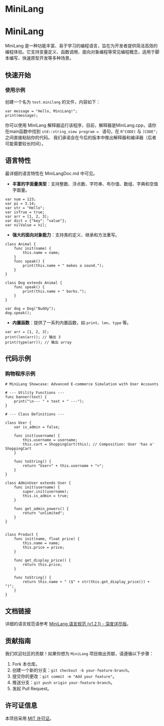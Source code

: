 # MiniLang
# MiniLang

MiniLang 是一种功能丰富、易于学习的编程语言，旨在为开发者提供简洁高效的编程体验。它支持变量定义、函数调用、面向对象编程等常见编程概念，适用于脚本编写、快速原型开发等多种场景。

## 快速开始

### 使用示例
创建一个名为 `test.minilang` 的文件，内容如下：
```minilang
var message = "Hello, MiniLang!";
print(message);
```
你可以使用 MiniLang 解释器运行该程序，目前，解释器是MiniLang.cpp，请你在main函数中找到 `std::string_view program = ` 语句，在 `R"CODE(` 与 `)CODE";` 之间直接粘贴你的代码。
我们承诺会在今后的版本中推出解释器和编译器（后者可能需要较长时间）。

## 语言特性
最详细的语言特性在 MiniLangDoc.md 中可见。
- **丰富的字面量类型**：支持整数、浮点数、字符串、布尔值、数组、字典和空值字面量。
```minilang
var num = 123;
var pi = 3.14;
var str = "Hello";
var isTrue = true;
var arr = [1, 2, 3];
var dict = {"key": "value"};
var nilValue = nil;
```
- **强大的面向对象能力**：支持类的定义、继承和方法重写。
```minilang
class Animal {
    func init(name) {
        this.name = name;
    }
    func speak() {
        print(this.name + " makes a sound.");
    }
}

class Dog extends Animal {
    func speak() {
        print(this.name + " barks.");
    }
}

var dog = Dog("Buddy");
dog.speak();
```
- **内置函数**：提供了一系列内置函数，如 `print`、`len`、`type` 等。
```minilang
var arr = [1, 2, 3];
print(len(arr)); // 输出 3
print(type(arr)); // 输出 array
```

## 代码示例
### 购物程序示例
```minilang
# MiniLang Showcase: Advanced E-commerce Simulation with User Accounts

# --- Utility Functions ---
func banner(text) {
    print("\n--- " + text + " ---");
}

# --- Class Definitions ---

class User {
    var is_admin = false;

    func init(username) {
        this.username = username;
        this.cart = ShoppingCart(this); // Composition: User 'has a' ShoppingCart
    }

    func toString() {
        return "User<" + this.username + ">";
    }
}

class AdminUser extends User {
    func init(username) {
        super.init(username);
        this.is_admin = true;
    }
    
    func get_admin_powers() {
        return "unlimited";
    }
}


class Product {
    func init(name, float price) {
        this.name = name;
        this.price = price;
    }

    func get_display_price() {
        return this.price;
    }

    func toString() {
        return this.name + " ($" + str(this.get_display_price()) + ")";
    }
}
```

## 文档链接
详细的语言规范请参考 [MiniLang 语言规范 (v1.2.1) - 深度详尽版](MiniLangDoc.md)。

## 贡献指南
我们欢迎社区的贡献！如果你想为 `MiniLang` 项目做出贡献，请遵循以下步骤：
1. Fork 本仓库。
2. 创建一个新的分支：`git checkout -b your-feature-branch`。
3. 提交你的更改：`git commit -m "Add your feature"`。
4. 推送分支：`git push origin your-feature-branch`。
5. 发起 Pull Request。

## 许可证信息
本项目采用 [MIT 许可证](LICENSE)。 
